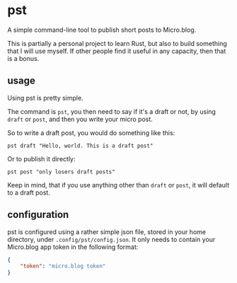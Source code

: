 # pst

A simple command-line tool to publish short posts to Micro.blog.

This is partially a personal project to learn Rust, but also to build something
that I will use myself. If other people find it useful in any capacity,
then that is a bonus.

## usage 

Using pst is pretty simple.

The command is `pst`, you then need to say if it's a draft or not, by using
`draft` or `post`, and then you write your micro post.

So to write a draft post, you would do something like this:

```
pst draft "Hello, world. This is a draft post"
```

Or to publish it directly:

```
pst post "only losers draft posts"
```

Keep in mind, that if you use anything other than `draft` or `post`, it will
default to a draft post.

## configuration

pst is configured using a rather simple json file, stored in your home
directory, under `.config/pst/config.json`. It only needs to contain your
Micro.blog app token in the following format:

```json
{
    "token": "micro.blog token"
}
```

